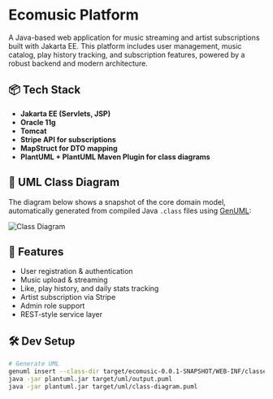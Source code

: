 # Ecomusic Platform

A Java-based web application for music streaming and artist subscriptions built with Jakarta EE. This platform includes user management, music catalog, play history tracking, and subscription features, powered by a robust backend and modern architecture.

## 📦 Tech Stack

- **Jakarta EE (Servlets, JSP)**
- **Oracle 11g**
- **Tomcat**
- **Stripe API for subscriptions**
- **MapStruct for DTO mapping**
- **PlantUML + PlantUML Maven Plugin for class diagrams**

## 📐 UML Class Diagram

The diagram below shows a snapshot of the core domain model, automatically generated from compiled Java `.class` files using [GenUML](https://github.com/samuller/genuml):

![Class Diagram](target/uml/class-diagram.png)


## 🚀 Features

- User registration & authentication
- Music upload & streaming
- Like, play history, and daily stats tracking
- Artist subscription via Stripe
- Admin role support
- REST-style service layer

## 🛠️ Dev Setup

```bash
# Generate UML
genuml insert --class-dir target/ecomusic-0.0.1-SNAPSHOT/WEB-INF/classes template.puml > output.puml 
java -jar plantuml.jar target/uml/output.puml
java -jar plantuml.jar target/uml/class-diagram.puml 

